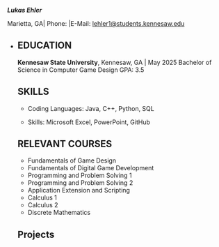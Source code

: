 ***Lukas Ehler***

 Marietta, GA| Phone: |E-Mail: lehler1@students.kennesaw.edu

* ## EDUCATION

  **Kennesaw State University**, Kennesaw, GA | May 2025
  Bachelor of Science in Computer Game Design
  GPA: 3.5

  ## SKILLS

  * Coding Languages: Java, C++, Python, SQL
  
  * Skills: Microsoft Excel, PowerPoint, GitHub


  

  
  
  ## RELEVANT COURSES

  * Fundamentals of Game Design 
  * Fundamentals of Digital Game Development 
  * Programming and Problem Solving 1 
  * Programming and Problem Solving 2
  * Application Extension and Scripting 
  * Calculus 1 
  * Calculus 2 
  *  Discrete Mathematics

  ## Projects

  
